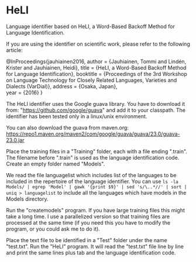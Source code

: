 # HeLI
Language identifier based on HeLI, a Word-Based Backoff Method for Language Identification.

If you are using the identifier on scientific work, please refer to the following article:

@InProceedings{jauhiainen2016,
  author    = {Jauhiainen, Tommi and Lindén, Krister and Jauhiainen, Heidi},
  title     = {HeLI, a Word-Based Backoff Method for Language Identification},
  booktitle = {Proceedings of the 3rd Workshop on Language Technology for Closely Related Languages, Varieties and Dialects (VarDial)},
  address   = {Osaka, Japan},  
  year      = {2016}
}

The HeLI identifier uses the Google guava library. You have to download it from: "https://github.com/google/guava" and add it to your classpath. The identifier has been tested only in a linux/unix environment.

You can also download the guava from maven.org: https://repo1.maven.org/maven2/com/google/guava/guava/23.0/guava-23.0.jar

Place the training files in a "Training" folder, each with a file ending ".train". The filename before ".train" is used as the language identification code. Create an empty folder named "Models".

We read the file languagelist which includes list of the languages to be included in the repertoire of the language identifier. You can use `ls -la Models/ | egrep 'Model' | gawk '{print $9}' | sed 's/\..*//' | sort | uniq > languagelist` to include all the languages which have models in the Models directory.

Run the "createmodels" program. If you have large training files this might take a long time. I use a parallelized version so that training files are processed at the same time (if you need this you have to modify the program, or you could ask me to do it).

Place the text file to be identified in a "Test" folder under the name "test.txt". Run the "HeLI" program. It will read the "test.txt" file line by line and print the same lines plus tab and the language identification code.
